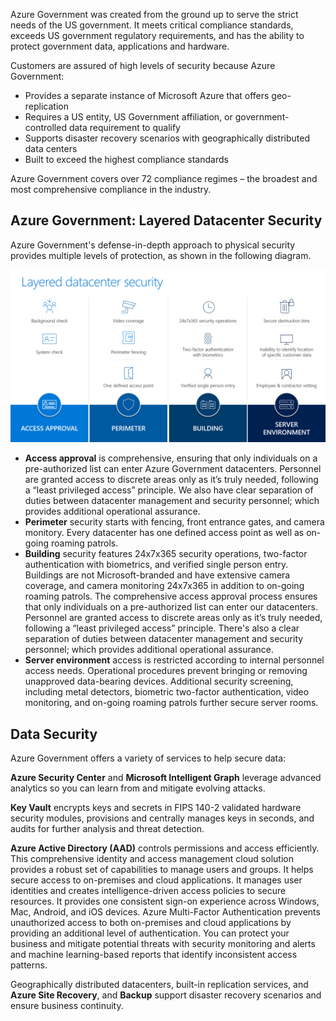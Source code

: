 Azure Government was created from the ground up to serve the strict needs of the US government. It meets critical compliance standards, exceeds US government regulatory requirements, and has the ability to protect government data, applications and hardware.

Customers are assured of high levels of security because Azure Government:

- Provides a separate instance of Microsoft Azure that offers geo-replication
- Requires a US entity, US Government affiliation, or government-controlled data requirement to qualify
- Supports disaster recovery scenarios with geographically distributed data centers
- Built to exceed the highest compliance standards 

Azure Government covers over 72 compliance regimes – the broadest and most comprehensive compliance in the industry. 

## Azure Government: Layered Datacenter Security

Azure Government's defense-in-depth approach to physical security provides multiple levels of protection, as shown in the following diagram. 

![Summary of layered datacenter security approach](../media/layered-datacenter-security.png)

- **Access approval** is comprehensive, ensuring that only individuals on a pre-authorized list can enter Azure Government datacenters. Personnel are granted access to discrete areas only as it’s truly needed, following a “least privileged access” principle. We also have clear separation of duties between datacenter management and security personnel; which provides additional operational assurance.
- **Perimeter** security starts with fencing, front entrance gates, and camera monitory. Every datacenter has one defined access point as well as on-going roaming patrols. 
- **Building** security features 24x7x365 security operations, two-factor authentication with biometrics, and verified single person entry. Buildings are not Microsoft-branded and have extensive camera coverage, and camera monitoring 24x7x365 in addition to on-going roaming patrols. The comprehensive access approval process ensures that only individuals on a pre-authorized list can enter our datacenters. Personnel are granted access to discrete areas only as it’s truly needed, following a “least privileged access” principle. There's also a clear separation of duties between datacenter management and security personnel; which provides additional operational assurance.
- **Server environment** access is restricted according to internal personnel access needs. Operational procedures prevent bringing or removing unapproved data-bearing devices. Additional security screening, including metal detectors, biometric two-factor authentication, video monitoring, and on-going roaming patrols further secure server rooms. 

## Data Security
Azure Government offers a variety of services to help secure data:

**Azure Security Center** and **Microsoft Intelligent Graph** leverage advanced analytics so you can learn from and mitigate evolving attacks.

**Key Vault** encrypts keys and secrets in FIPS 140-2 validated hardware security modules, provisions and centrally manages keys in seconds, and audits for further analysis and threat detection.

**Azure Active Directory (AAD)** controls permissions and access efficiently. This comprehensive identity and access management cloud solution provides a robust set of capabilities to manage users and groups. It helps secure access to on-premises and cloud applications. It manages user identities and creates intelligence-driven access policies to secure resources. It provides one consistent sign-on experience across Windows, Mac, Android, and iOS devices. Azure Multi-Factor Authentication prevents unauthorized access to both on-premises and cloud applications by providing an additional level of authentication. You can protect your business and mitigate potential threats with security monitoring and alerts and machine learning-based reports that identify inconsistent access patterns.

Geographically distributed datacenters, built-in replication services, and **Azure Site Recovery**, and **Backup** support disaster recovery scenarios and ensure business continuity.
